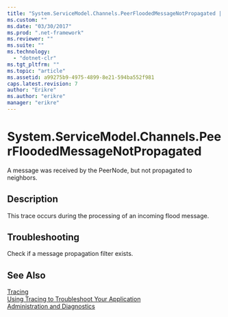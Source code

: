 ```yaml
---
title: "System.ServiceModel.Channels.PeerFloodedMessageNotPropagated | Microsoft Docs"
ms.custom: ""
ms.date: "03/30/2017"
ms.prod: ".net-framework"
ms.reviewer: ""
ms.suite: ""
ms.technology: 
  - "dotnet-clr"
ms.tgt_pltfrm: ""
ms.topic: "article"
ms.assetid: a99275b9-4975-4899-8e21-594ba552f981
caps.latest.revision: 7
author: "Erikre"
ms.author: "erikre"
manager: "erikre"
---
```

# System.ServiceModel.Channels.PeerFloodedMessageNotPropagated
A message was received by the PeerNode, but not propagated to neighbors.  
  
## Description  
 This trace occurs during the processing of an incoming flood message.  
  
## Troubleshooting  
 Check if a message propagation filter exists.  
  
## See Also  
 [Tracing](../../../../../docs/framework/wcf/diagnostics/tracing/index.md)   
 [Using Tracing to Troubleshoot Your Application](../../../../../docs/framework/wcf/diagnostics/tracing/using-tracing-to-troubleshoot-your-application.md)   
 [Administration and Diagnostics](../../../../../docs/framework/wcf/diagnostics/index.md)